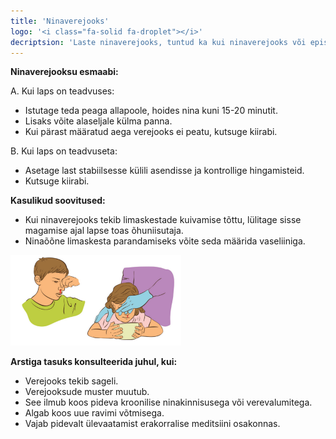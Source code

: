 ```yaml
---
title: 'Ninaverejooks'
logo: '<i class="fa-solid fa-droplet"></i>'
decriptsion: 'Laste ninaverejooks, tuntud ka kui ninaverejooks või epistaksis, võib olla murettekitav, kuid enamasti on see ohutu ja saab kodus lihtsate meetoditega peatada. Allpool on sisejuhatus selle kohta, kuidas käituda, kui lapsel esineb ninaverejooks:'
---
```


**Ninaverejooksu esmaabi:**

A. Kui laps on teadvuses:
   - Istutage teda peaga allapoole, hoides nina kuni 15-20 minutit.
   - Lisaks võite alaseljale külma panna.
   - Kui pärast määratud aega verejooks ei peatu, kutsuge kiirabi.

B. Kui laps on teadvuseta:
   - Asetage last stabiilsesse külili asendisse ja kontrollige hingamisteid.
   - Kutsuge kiirabi.

**Kasulikud soovitused:**
- Kui ninaverejooks tekib limaskestade kuivamise tõttu, lülitage sisse magamise ajal lapse toas õhuniisutaja. 
- Ninaõõne limaskesta parandamiseks võite seda määrida vaseliiniga.

![Ninaverijooks pild](/269273098-3a54e6f8-5b46-4e1a-bf83-97f8c47cd834.png)

**Arstiga tasuks konsulteerida juhul, kui:**
- Verejooks tekib sageli.
- Verejooksude muster muutub.
- See ilmub koos pideva kroonilise ninakinnisusega või verevalumitega.
- Algab koos uue ravimi võtmisega.
- Vajab pidevalt ülevaatamist erakorralise meditsiini osakonnas.
